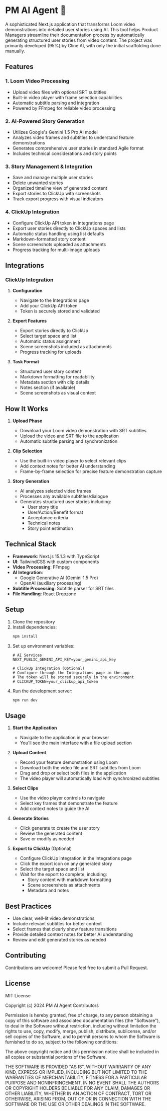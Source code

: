 # PM AI Agent 🤖

A sophisticated Next.js application that transforms Loom video demonstrations into detailed user stories using AI. This tool helps Product Managers streamline their documentation process by automatically generating structured user stories from video content. The project was primarily developed (95%) by Cline AI, with only the initial scaffolding done manually.

## Features

### 1. Loom Video Processing
- Upload video files with optional SRT subtitles
- Built-in video player with frame selection capabilities
- Automatic subtitle parsing and integration
- Powered by FFmpeg for reliable video processing

### 2. AI-Powered Story Generation
- Utilizes Google's Gemini 1.5 Pro AI model
- Analyzes video frames and subtitles to understand feature demonstrations
- Generates comprehensive user stories in standard Agile format
- Includes technical considerations and story points

### 3. Story Management & Integration
- Save and manage multiple user stories
- Delete unwanted stories
- Organized timeline view of generated content
- Export stories to ClickUp with screenshots
- Track export progress with visual indicators

### 4. ClickUp Integration
- Configure ClickUp API token in Integrations page
- Export user stories directly to ClickUp spaces and lists
- Automatic status handling using list defaults
- Markdown-formatted story content
- Scene screenshots uploaded as attachments
- Progress tracking for multi-image uploads

## Integrations

### ClickUp Integration
1. **Configuration**
   - Navigate to the Integrations page
   - Add your ClickUp API token
   - Token is securely stored and validated

2. **Export Features**
   - Export stories directly to ClickUp
   - Select target space and list
   - Automatic status assignment
   - Scene screenshots included as attachments
   - Progress tracking for uploads

3. **Task Format**
   - Structured user story content
   - Markdown formatting for readability
   - Metadata section with clip details
   - Notes section (if available)
   - Scene screenshots as visual context

## How It Works

1. **Upload Phase**
   - Download your Loom video demonstration with SRT subtitles
   - Upload the video and SRT file to the application
   - Automatic subtitle parsing and synchronization

2. **Clip Selection**
   - Use the built-in video player to select relevant clips
   - Add context notes for better AI understanding
   - Frame-by-frame selection for precise feature demonstration capture

3. **Story Generation**
   - AI analyzes selected video frames
   - Processes any available subtitles/dialogue
   - Generates structured user stories including:
     - User story title
     - User/Action/Benefit format
     - Acceptance criteria
     - Technical notes
     - Story point estimation

## Technical Stack

- **Framework**: Next.js 15.1.3 with TypeScript
- **UI**: TailwindCSS with custom components
- **Video Processing**: FFmpeg
- **AI Integration**: 
  - Google Generative AI (Gemini 1.5 Pro)
  - OpenAI (auxiliary processing)
- **Subtitle Processing**: Subtitle parser for SRT files
- **File Handling**: React Dropzone

## Setup

1. Clone the repository
2. Install dependencies:
   ```bash
   npm install
   ```
3. Set up environment variables:
   ```env
   # AI Services
   NEXT_PUBLIC_GEMINI_API_KEY=your_gemini_api_key

   # ClickUp Integration (Optional)
   # Configure through the Integrations page in the app
   # The token will be stored securely in the environment
   # CLICKUP_TOKEN=your_clickup_api_token
   ```
4. Run the development server:
   ```bash
   npm run dev
   ```

## Usage

1. **Start the Application**
   - Navigate to the application in your browser
   - You'll see the main interface with a file upload section

2. **Upload Content**
   - Record your feature demonstration using Loom
   - Download both the video file and SRT subtitles from Loom
   - Drag and drop or select both files in the application
   - The video player will automatically load with synchronized subtitles

3. **Select Clips**
   - Use the video player controls to navigate
   - Select key frames that demonstrate the feature
   - Add context notes to guide the AI

4. **Generate Stories**
   - Click generate to create the user story
   - Review the generated content
   - Save or modify as needed

5. **Export to ClickUp** (Optional)
   - Configure ClickUp integration in the Integrations page
   - Click the export icon on any generated story
   - Select the target space and list
   - Wait for the export to complete, including:
     * Story content with markdown formatting
     * Scene screenshots as attachments
     * Metadata and notes

## Best Practices

- Use clear, well-lit video demonstrations
- Include relevant subtitles for better context
- Select frames that clearly show feature transitions
- Provide detailed context notes for better AI understanding
- Review and edit generated stories as needed

## Contributing

Contributions are welcome! Please feel free to submit a Pull Request.

## License

MIT License

Copyright (c) 2024 PM AI Agent Contributors

Permission is hereby granted, free of charge, to any person obtaining a copy
of this software and associated documentation files (the "Software"), to deal
in the Software without restriction, including without limitation the rights
to use, copy, modify, merge, publish, distribute, sublicense, and/or sell
copies of the Software, and to permit persons to whom the Software is
furnished to do so, subject to the following conditions:

The above copyright notice and this permission notice shall be included in all
copies or substantial portions of the Software.

THE SOFTWARE IS PROVIDED "AS IS", WITHOUT WARRANTY OF ANY KIND, EXPRESS OR
IMPLIED, INCLUDING BUT NOT LIMITED TO THE WARRANTIES OF MERCHANTABILITY,
FITNESS FOR A PARTICULAR PURPOSE AND NONINFRINGEMENT. IN NO EVENT SHALL THE
AUTHORS OR COPYRIGHT HOLDERS BE LIABLE FOR ANY CLAIM, DAMAGES OR OTHER
LIABILITY, WHETHER IN AN ACTION OF CONTRACT, TORT OR OTHERWISE, ARISING FROM, OUT OF OR IN CONNECTION WITH THE SOFTWARE OR THE USE OR OTHER DEALINGS IN THE SOFTWARE.
